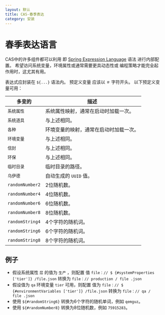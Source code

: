 ```yaml
---
layout: 默认
title: CAS-春季表达
category: 安装
---
```


# 春季表达语言

CAS中的许多组件都可以利用 即 [Spring Expression Language](https://docs.spring.io/spring/docs/current/spring-framework-reference/core.html#expressions) 语法 进行内部配置。 希望访问系统变量，环境属性或通常需要更具动态性或 编程策略才能完全起作用时，这尤其有用。

表达式应封装在 `${...}` 语法内。 预定义变量 应该以 `＃` 字符开头。 以下预定义变量可用：

| 多变的             | 描述                  |
| --------------- | ------------------- |
| `系统属性`          | 系统属性映射，通常在启动时加载一次。  |
| `系统道具`          | 与上述相同。              |
| `各种`            | 环境变量的映射，通常在启动时加载一次。 |
| `环境变量`          | 与上述相同。              |
| `信封`            | 与上述相同。              |
| `环保`            | 与上述相同。              |
| `临时目录`          | 临时目录的路径。            |
| `乌伊德`           | 自动生成的 `UUID` 值。     |
| `randomNumber2` | 2位随机数。              |
| `randomNumber4` | 4位随机数。              |
| `randomNumber6` | 6位随机数。              |
| `randomNumber8` | 8位随机数。              |
| `randomString4` | 4个字符的随机词。           |
| `randomString6` | 6个字符的随机词。           |
| `randomString8` | 8个字符的随机词。           |

## 例子

- 假设系统属性 `层` 的值为 `生产` ，则配置 值 `file：// $ {#systemProperties ['tier']} /file.json` 转换为 `file：// production / file .json`
- 假设值为 `qa` 环境变量 `tier` 可用，则配置 值为 `file：// $ {#environmentVariables ['tier']} /file.json` 转换为 `file：// qa / file .json`
- 使用 `${#randomString6}` 转换为6个字符的随机单词，例如 `qemguz`。
- 使用 `${#randomNumber8}` 转换为8位随机数，例如 `75915283`。
